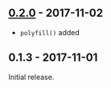 ## [0.2.0](https://github.com/rmdm/nodups/compare/v0.1.3...v0.2.0) - 2017-11-02
- `polyfill()` added

## 0.1.3 - 2017-11-01
Initial release.
